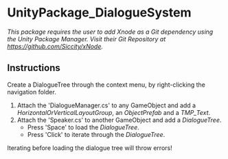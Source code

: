 # UnityPackage_DialogueSystem

*This package requires the user to add Xnode as a Git dependency using the Unity Package Manager.
Visit their Git Repository at https://github.com/Siccity/xNode.*

## Instructions
Create a DialogueTree through the context menu, by right-clicking the navigation folder.
1. Attach the 'DialogueManager.cs' to any GameObject and add a *HorizontalOrVerticalLayoutGroup*, an *ObjectPrefab* and a *TMP_Text*.
2. Attach the 'Speaker.cs' to another GameObject and add a *DialogueTree*.
    - Press 'Space' to load the *DialogueTree*.
    - Press 'Click' to iterate through the *DialogueTree*.

Iterating before loading the dialogue tree will throw errors!